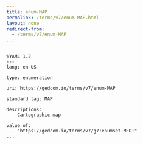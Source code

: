 ```yaml
---
title: enum-MAP
permalink: /terms/v7/enum-MAP.html
layout: none
redirect-from:
  - /terms/v7/enum-MAP
...
```


```

%YAML 1.2
---
lang: en-US

type: enumeration

uri: https://gedcom.io/terms/v7/enum-MAP

standard tag: MAP

descriptions:
  - Cartographic map

value of:
  - "https://gedcom.io/terms/v7/g7:enumset-MEDI"
...

```
